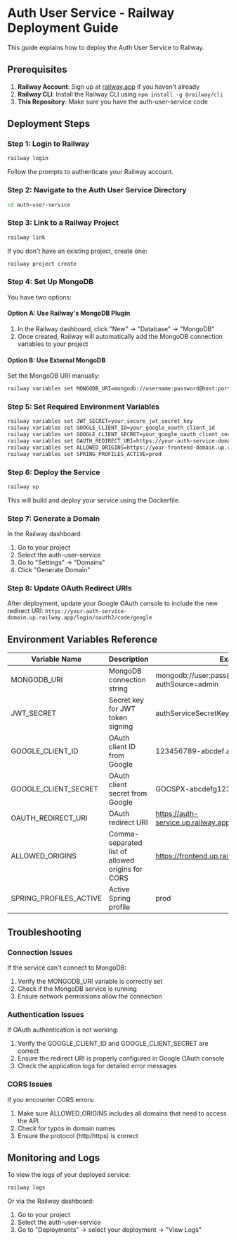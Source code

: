 # Auth User Service - Railway Deployment Guide

This guide explains how to deploy the Auth User Service to Railway.

## Prerequisites

1. **Railway Account**: Sign up at [railway.app](https://railway.app) if you haven't already
2. **Railway CLI**: Install the Railway CLI using `npm install -g @railway/cli`
3. **This Repository**: Make sure you have the auth-user-service code

## Deployment Steps

### Step 1: Login to Railway

```bash
railway login
```

Follow the prompts to authenticate your Railway account.

### Step 2: Navigate to the Auth User Service Directory

```bash
cd auth-user-service
```

### Step 3: Link to a Railway Project

```bash
railway link
```

If you don't have an existing project, create one:

```bash
railway project create
```

### Step 4: Set Up MongoDB

You have two options:

#### Option A: Use Railway's MongoDB Plugin

1. In the Railway dashboard, click "New" → "Database" → "MongoDB"
2. Once created, Railway will automatically add the MongoDB connection variables to your project

#### Option B: Use External MongoDB

Set the MongoDB URI manually:

```bash
railway variables set MONGODB_URI=mongodb://username:password@host:port/database?authSource=admin
```

### Step 5: Set Required Environment Variables

```bash
railway variables set JWT_SECRET=your_secure_jwt_secret_key
railway variables set GOOGLE_CLIENT_ID=your_google_oauth_client_id
railway variables set GOOGLE_CLIENT_SECRET=your_google_oauth_client_secret
railway variables set OAUTH_REDIRECT_URI=https://your-auth-service-domain.up.railway.app/login/oauth2/code/google
railway variables set ALLOWED_ORIGINS=https://your-frontend-domain.up.railway.app,http://localhost:19006
railway variables set SPRING_PROFILES_ACTIVE=prod
```

### Step 6: Deploy the Service

```bash
railway up
```

This will build and deploy your service using the Dockerfile.

### Step 7: Generate a Domain

In the Railway dashboard:
1. Go to your project
2. Select the auth-user-service
3. Go to "Settings" → "Domains"
4. Click "Generate Domain"

### Step 8: Update OAuth Redirect URIs

After deployment, update your Google OAuth console to include the new redirect URI:
`https://your-auth-service-domain.up.railway.app/login/oauth2/code/google`

## Environment Variables Reference

| Variable Name | Description | Example Value |
|---------------|-------------|---------------|
| MONGODB_URI | MongoDB connection string | mongodb://user:pass@host:port/auth_db?authSource=admin |
| JWT_SECRET | Secret key for JWT token signing | authServiceSecretKey438 |
| GOOGLE_CLIENT_ID | OAuth client ID from Google | 123456789-abcdef.apps.googleusercontent.com |
| GOOGLE_CLIENT_SECRET | OAuth client secret from Google | GOCSPX-abcdefg123456 |
| OAUTH_REDIRECT_URI | OAuth redirect URI | https://auth-service.up.railway.app/login/oauth2/code/google |
| ALLOWED_ORIGINS | Comma-separated list of allowed origins for CORS | https://frontend.up.railway.app,http://localhost:19006 |
| SPRING_PROFILES_ACTIVE | Active Spring profile | prod |

## Troubleshooting

### Connection Issues

If the service can't connect to MongoDB:
1. Verify the MONGODB_URI variable is correctly set
2. Check if the MongoDB service is running
3. Ensure network permissions allow the connection

### Authentication Issues

If OAuth authentication is not working:
1. Verify the GOOGLE_CLIENT_ID and GOOGLE_CLIENT_SECRET are correct
2. Ensure the redirect URI is properly configured in Google OAuth console
3. Check the application logs for detailed error messages

### CORS Issues

If you encounter CORS errors:
1. Make sure ALLOWED_ORIGINS includes all domains that need to access the API
2. Check for typos in domain names
3. Ensure the protocol (http/https) is correct

## Monitoring and Logs

To view the logs of your deployed service:

```bash
railway logs
```

Or via the Railway dashboard:
1. Go to your project
2. Select the auth-user-service
3. Go to "Deployments" → select your deployment → "View Logs" 